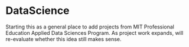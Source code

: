 # DataScience

Starting this as a general place to add projects from MIT Professional Education Applied Data Sciences Program. As project work expands, will re-evaluate whether this idea still makes sense.
